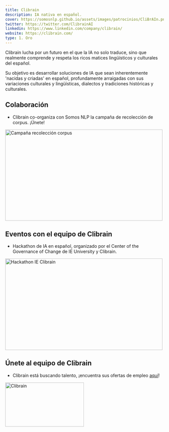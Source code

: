 ```yaml
---
title: Clibrain
description: IA nativa en español.
cover: https://somosnlp.github.io/assets/images/patrocinios/CliBrAIn.png
twitter: https://twitter.com/ClibrainAI
linkedin: https://www.linkedin.com/company/clibrain/
website: https://clibrain.com/
type: 1. Oro
---
```


Clibrain lucha por un futuro en el que la IA no solo traduce, sino que realmente comprende y respeta los ricos matices lingüísticos y culturales del español.

Su objetivo es desarrollar soluciones de IA que sean inherentemente 'nacidas y criadas' en español, profundamente arraigadas con sus variaciones culturales y lingüísticas, dialectos y tradiciones históricas y culturales.

## Colaboración

- Clibrain co-organiza con Somos NLP la campaña de recolección de corpus. ¡Únete!

<div class="flex justify-center">
    <a href="https://forms.gle/BSQ2MbjVdawfzM817" target="_blank">
        <img src="https://somosnlp.github.io/assets/images/blog/hackathon_ie_clibrain.jpeg" alt="Campaña recolección corpus" width="500" height="289.71" />
    </a>
</div>

## Eventos con el equipo de Clibrain

- Hackathon de IA en español, organizado por el Center of the Governance of Change de IE University y Clibrain.

<div class="flex justify-center">
    <a href="https://www.ie.edu/es/universidad/noticias-eventos/noticias/neural-nomads-ganador-hackaton-ia-espanol-ie-university-clibrain/" target="_blank">
        <img src="https://somosnlp.github.io/assets/images/blog/hackathon_ie_clibrain.jpeg" alt="Hackathon IE Clibrain" width="500" height="289.71" />
    </a>
</div>

## Únete al equipo de Clibrain

- Clibrain está buscando talento, ¡encuentra sus ofertas de empleo [aquí](https://somosnlp.org/empleo)!

<div class="flex justify-center">
    <img alt="Clibrain" width="250" height="140"
    src="https://somosnlp.github.io/assets/images/patrocinios/CliBrAIn.png" />
</div>
